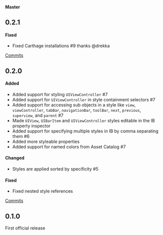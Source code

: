 
#### Master

## 0.2.1

#### Fixed
- Fixed Carthage installations #9 thanks @drekka

[Commits](https://github.com/yonaskolb/XcodeGen/compare/0.2.0...0.2.1)

## 0.2.0

#### Added
- Added support for styling `UIViewController` #7
- Added support for `UIViewController` in style containment selectors #7
- Added support for accessing sub objects in a style like `view`, `viewController`, `tabBar`, `navigationBar`, `toolBar`, `next`, `previous`, `superview`, and `parent` #7
- Made `UIView`, `UIBarItem` and `UIViewController` styles editable in the IB property inspector
- Added support for specifying multiple styles in IB by comma separating them #6
- Added more styleable properties
- Added support for named colors from Asset Catalog #7

#### Changed
- Styles are applied sorted by specificity #5

#### Fixed
- Fixed nested style references

[Commits](https://github.com/yonaskolb/XcodeGen/compare/0.1.0...0.2.0)

## 0.1.0
First official release
